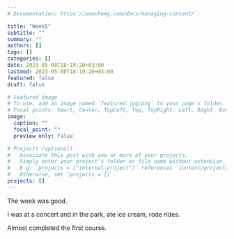 ```yaml
---
# Documentation: https://wowchemy.com/docs/managing-content/

title: "Week5"
subtitle: ""
summary: ""
authors: []
tags: []
categories: []
date: 2023-05-08T18:19:20+03:00
lastmod: 2023-05-08T18:19:20+03:00
featured: false
draft: false

# Featured image
# To use, add an image named `featured.jpg/png` to your page's folder.
# Focal points: Smart, Center, TopLeft, Top, TopRight, Left, Right, BottomLeft, Bottom, BottomRight.
image:
  caption: ""
  focal_point: ""
  preview_only: false

# Projects (optional).
#   Associate this post with one or more of your projects.
#   Simply enter your project's folder or file name without extension.
#   E.g. `projects = ["internal-project"]` references `content/project/deep-learning/index.md`.
#   Otherwise, set `projects = []`.
projects: []
---
```


The week was good.

I was at a concert and in the park, ate ice cream, rode rides.

Almost completed the first course.
